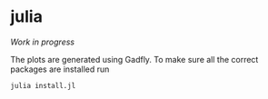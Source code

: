 # julia

*Work in progress*

The plots are generated using Gadfly. To make sure all the correct packages are installed run 

```shell
julia install.jl
```
